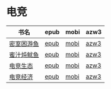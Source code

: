 # 电竞

| 书名 | epub | mobi | azw3 |
| --- | --- | --- | --- |
| [密室困游鱼](http://ct.dalanmei.com/f/31084289-571736262-1fa07f) | [epub](http://ct.dalanmei.com/f/31084289-571736262-1fa07f) | [mobi](http://ct.dalanmei.com/f/31084289-571607251-0f8489) | [azw3](http://ct.dalanmei.com/f/31084289-571914358-dda6d7) |
| [蜜汁炖鱿鱼](http://ct.dalanmei.com/f/31084289-571737388-72ecac) | [epub](http://ct.dalanmei.com/f/31084289-571737388-72ecac) | [mobi](http://ct.dalanmei.com/f/31084289-571603855-cfb861) | [azw3](http://ct.dalanmei.com/f/31084289-571916573-4f3e1d) |
| [电竞生态](http://ct.dalanmei.com/f/31084289-571775215-022f67) | [epub](http://ct.dalanmei.com/f/31084289-571775215-022f67) | [mobi](http://ct.dalanmei.com/f/31084289-571500744-94133f) | [azw3](http://ct.dalanmei.com/f/31084289-571920120-9eea3d) |
| [电竞经济](http://ct.dalanmei.com/f/31084289-572124280-0ee9d0) | [epub](http://ct.dalanmei.com/f/31084289-572124280-0ee9d0) | [mobi](http://ct.dalanmei.com/f/31084289-571594641-51dc8f) | [azw3](http://ct.dalanmei.com/f/31084289-571982474-e4ae89) |
